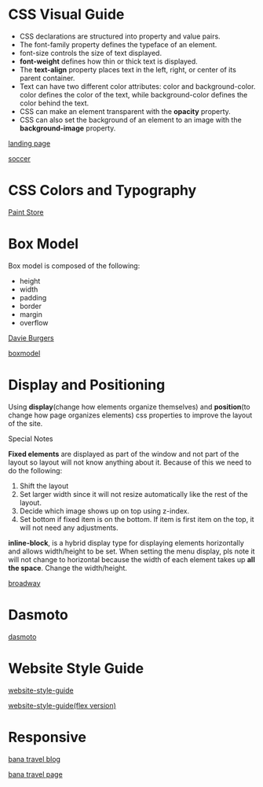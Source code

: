 # CSS Visual Guide

- CSS declarations are structured into property and value pairs.
- The font-family property defines the typeface of an element.
- font-size controls the size of text displayed.
- **font-weight** defines how thin or thick text is displayed.
- The **text-align** property places text in the left, right, or center of its parent container.
- Text can have two different color attributes: color and background-color. color defines the color of the text, while background-color defines the color behind the text.
- CSS can make an element transparent with the **opacity** property.
- CSS can also set the background of an element to an image with the **background-image** property.

[landing page](https://simple-sifu.github.io/css-models/landingPage/)

[soccer](https://simple-sifu.github.io/css-models/soccer/)

# CSS Colors and Typography

[Paint Store](https://simple-sifu.github.io/css-models/paintStore/)

# Box Model

Box model is composed of the following:
- height
- width
- padding
- border
- margin
- overflow

[Davie Burgers](https://simple-sifu.github.io/css-models/davieBurgers/)

[boxmodel](https://simple-sifu.github.io/css-models/boxmodel/)

# Display and Positioning

Using **display**(change how elements organize themselves) and **position**(to change how page organizes elements) css properties to improve the layout of the  site.

Special Notes

**Fixed elements** are displayed as part of the window and not part of the layout so layout will not know anything about
it. Because of this we need to do the following:

1. Shift the layout 
2. Set larger width since it will not resize automatically like the rest of the layout. 
3. Decide which image shows up on top using z-index.
4. Set bottom if fixed item is on the bottom. If item is first item on the top, it will not need any adjustments.

**inline-block**, is a hybrid display type for displaying elements horizontally and allows width/height to be set.
When setting the menu display, pls note it will not change to horizontal because the width of each element takes up **all the space**. Change the width/height.

[broadway](https://simple-sifu.github.io/css-models/broadway/)



# Dasmoto

[dasmoto](https://simple-sifu.github.io/css-models/dasmoto/)

# Website Style Guide

[website-style-guide](https://simple-sifu.github.io/css-models/website-style-guide/)

[website-style-guide(flex version)](https://simple-sifu.github.io/css-models/website-style-guide/flex/)

# Responsive

[bana travel blog](https://simple-sifu.github.io/css-models/travelBlog/)

[bana travel page](https://simple-sifu.github.io/css-models/travelBlog/travelPage/)




